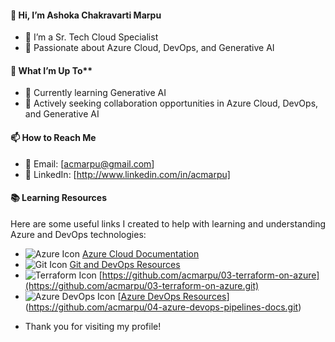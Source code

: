 #### 👋 Hi, I’m Ashoka Chakravarti Marpu

* 🌟 I’m a Sr. Tech Cloud Specialist
* 🚀 Passionate about Azure Cloud, DevOps, and Generative AI

#### 👀 What I’m Up To**
* 🧠 Currently learning Generative AI
* 💼 Actively seeking collaboration opportunities in Azure Cloud, DevOps, and Generative AI
  
#### 📫 How to Reach Me
* 📧 Email: [acmarpu@gmail.com]
* 💼 LinkedIn: [http://www.linkedin.com/in/acmarpu]

#### 📚 Learning Resources

Here are some useful links I created to help with learning and understanding Azure and DevOps technologies:

- <img src="https://img.icons8.com/color/20/000000/azure-1.png" alt="Azure Icon" />  [Azure Cloud Documentation](https://github.com/acmarpu/01-Azure-Document)  
- <img src="https://img.icons8.com/color/20/000000/git.png" alt="Git Icon" />  [Git and DevOps Resources](https://github.com/acmarpu/02-Git)
- <img src="https://img.icons8.com/color/20/000000/terraform.png" alt="Terraform Icon" /> [https://github.com/acmarpu/03-terraform-on-azure](https://github.com/acmarpu/03-terraform-on-azure.git)
- <img src="https://img.icons8.com/color/20/azure-devops.png" alt="Azure DevOps Icon" /> [[Azure DevOps Resources](https://github.com/acmarpu/04-Azure-DevOps)](https://github.com/acmarpu/04-azure-devops-pipelines-docs.git)
  
* Thank you for visiting my profile!
